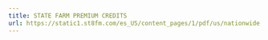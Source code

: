 ```yaml
---
title: STATE FARM PREMIUM CREDITS
url: https://static1.st8fm.com/es_US/content_pages/1/pdf/us/nationwide.pdf
---
```

